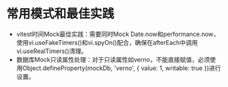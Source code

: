 # 常用模式和最佳实践

- vitest时间Mock最佳实践：需要同时Mock Date.now和performance.now，使用vi.useFakeTimers()和vi.spyOn()配合，确保在afterEach中调用vi.useRealTimers()清理。
- 数据库Mock只读属性处理：对于只读属性如verno，不能直接赋值，必须使用Object.defineProperty(mockDb, 'verno', { value: 1, writable: true })进行设置。
